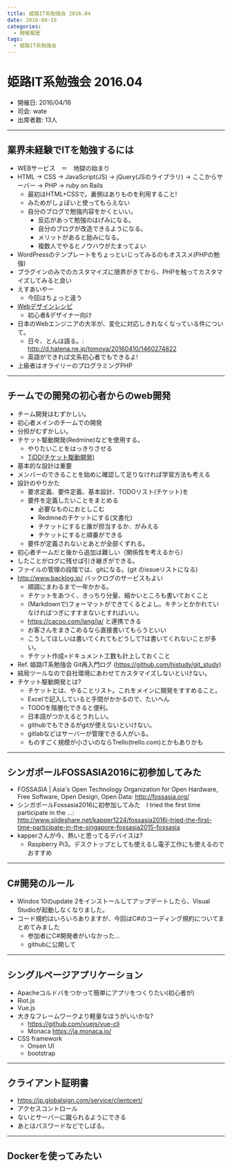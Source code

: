 ```yaml
---
title: 姫路IT系勉強会 2016.04
date: 2016-04-16
categories:
  - 開催履歴
tags:
  - 姫路IT系勉強会
---
```


# 姫路IT系勉強会 2016.04

* 開催日: 2016/04/16
* 司会: wate
* 出席者数: 13人

----------

## 業界未経験でITを勉強するには

* WEBサービス　＝　地獄の始まり
* HTML -> CSS -> JavaScript(JS) -> jQuery(JSのライブラリ) -> ここからサーバー -> PHP  -> ruby on Rails
  * 最初はHTML+CSSで。裏側はありものを利用すること!
  * みためがしょぼいと使ってもらえない
  * 自分のブログで勉強内容をかくといい。
    * 反応があって勉強のはげみになる。
    * 自分のブログが改造できるようになる。
    * メリットがあると励みになる。
    * 複数人でやるとノウハウがたまってよい
* WordPressのテンプレートをちょっといじってみるのもオススメ(PHPの勉強)
* プラグインのみでのカスタマイズに限界がきてから、PHPを触ってカスタマイズしてみると良い
* えすあいやー
  * 今回はちょっと違う
* [Webデザインレシピ](http://webdesignrecipes.com/)
  * 初心者&デザイナー向け
* 日本のWebエンジニアの大半が、変化に対応しきれなくなっている件について。
  * 日々、とんは語る。: http://d.hatena.ne.jp/tomoya/20160410/1460274822
  * 英語ができれば文系初心者でもできるよ!
* 上級者はオライリーのプログラミングPHP

----------

## チームでの開発の初心者からのweb開発

* チーム開発はむずかしい。
* 初心者メインのチームでの開発
* 分担がむずかしい。
* チケット駆動開発(Redmine)などを使用する。
  * やりたいことをはっきりさせる
  * [TiDD(チケット駆動開発)](https://goo.gl/SdQB3I)
* 基本的な設計は重要
* メンバーのできることを始めに確認して足りなければ学習方法も考える
* 設計のやりかた
  * 要求定義、要件定義、基本設計、TODOリスト(チケット)を
  * 要件を定義したいことをまとめる
    * 必要なものにおとしこむ
    * Redmneのチケットにする(文書化)
    * チケットにすると誰が担当するか、がみえる
    * チケットにすると順番ができる
  * 要件が定義されないとあとが全部くずれる。
* 初心者チームだと後から追加は難しい（関係性を考えるから）
* したことがログに残せば引き継ぎができる。
* ファイルの管理の段階では、gitになる。(git のissueリストになる)
* http://www.backlog.jp/ バックログのサービスもよい
  * 順調にまわるまで一年かかる。
  * チケットをあつく、きっちり分量、細かいところも書いておくこと
  * (Markdownで)フォーマットができてくるとよし。キチンとかかれていなければつぎにすすまないとすればいい。
  * https://cacoo.com/lang/ja/ と連携できる
  * お客さんをまきこめるなら直接書いてもらうといい
  * こうしてほしいは書いてくれてもどうして?は書いてくれないことが多い。
  * チケット作成=ドキュメント工数も計上しておくこと
* Ref. 姫路IT系勉強会 Git再入門ログ (https://github.com/histudy/git_study)
* 結局ツールなので自社環境にあわせてカスタマイズしないといけない。
* チケット駆動開発とは?
  * チケットとは、やることリスト。これをメインに開発をすすめること。
  * Excelで記入していると手間がかかるので、たいへん
  * TODOを階層化できると便利。
  * 日本語がつかえるとうれしい。
  * githubでもできるがgitが使えないといけない。
  * gitlabなどはサーバーが管理できる人がいる。
  * ものすごく規模が小さいのならTrello(trello.com)とかもありかも

----------

## シンガポールFOSSASIA2016に初参加してみた

* FOSSASIA | Asia's Open Technology Organization for Open Hardware, Free Software, Open Design, Open Data: http://fossasia.org/
* シンガポールFossasia2016に初参加してみた　I tried the first time participate in the …: http://www.slideshare.net/kapper1224/fossasia2016i-tried-the-first-time-participate-in-the-singapore-fossasia2015-fossasia
* kapperさんが今、熱いと思ってるデバイスは?
  * Raspberry Pi3。デスクトップとしても使えるし電子工作にも使えるのでおすすめ

----------

## C#開発のルール

* Windos 10のupdate 2をインストールしてアップデートしたら、Visual Studioが起動しなくなりました。
* コード規約はいろいろありますが、今回はC#のコーディング規約についてまとめてみました
  * 参加者にC#開発者がいなかった...
  * githubに公開して

----------

## シングルページアプリケーション

* Apacheコルドバをつかって簡単にアプリをつくりたい(初心者が)
* Riot.js
* Vue.js
* 大きなフレームワークより軽量なほうがいいかな?
  * https://github.com/vuejs/vue-cli
  * Monaca https://ja.monaca.io/
* CSS framework
  * Onsen UI
  * bootstrap

----------

## クライアント証明書

* https://jp.globalsign.com/service/clientcert/
* アクセスコントロール
* ないとサーバーに蹴られるようにできる
* あとはパスワードなどでしばる。

----------

## Dockerを使ってみたい
